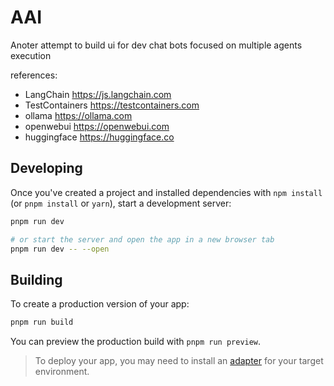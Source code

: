 
# AAI

Anoter attempt to build ui for dev chat bots focused on multiple agents execution

references: 
 - LangChain https://js.langchain.com
 - TestContainers https://testcontainers.com
 - ollama https://ollama.com
 - openwebui https://openwebui.com
 - huggingface https://huggingface.co


## Developing

Once you've created a project and installed dependencies with `npm install` (or `pnpm install` or `yarn`), start a development server:

```sh
pnpm run dev
```
```sh
# or start the server and open the app in a new browser tab
pnpm run dev -- --open
```

## Building

To create a production version of your app:

```sh
pnpm run build
```

You can preview the production build with `pnpm run preview`.

> To deploy your app, you may need to install an [adapter](https://kit.svelte.dev/docs/adapters) for your target environment.




